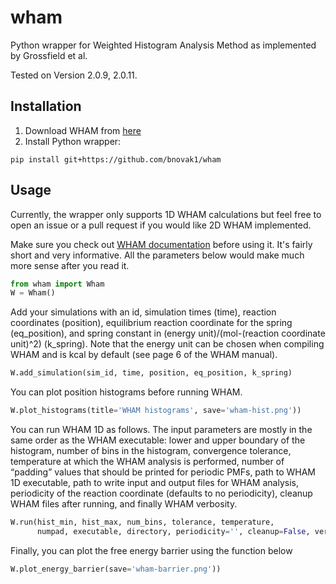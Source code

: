 # wham
Python wrapper for Weighted Histogram Analysis Method as implemented by Grossfield et al.

Tested on Version 2.0.9, 2.0.11.

## Installation
1. Download WHAM from [here](http://membrane.urmc.rochester.edu/?page_id=126)
2. Install Python wrapper:
```
pip install git+https://github.com/bnovak1/wham
```

## Usage
Currently, the wrapper only supports 1D WHAM calculations but feel free to open an issue or a pull
request if you would like 2D WHAM implemented.

Make sure you check out
[WHAM documentation](http://membrane.urmc.rochester.edu/sites/default/files/wham/doc.pdf) before
using it. It's fairly short and very informative. All the parameters below would make much more
sense after you read it.

```python
from wham import Wham
W = Wham()
```

Add your simulations with an id, simulation times (time), reaction coordinates (position), equilibrium reaction coordinate for the spring (eq_position), and spring constant in (energy unit)/(mol-(reaction coordinate unit)^2) (k_spring). Note that the energy unit can be chosen when compiling WHAM and is kcal by default (see page 6 of the WHAM manual).

```python
W.add_simulation(sim_id, time, position, eq_position, k_spring)
```

You can plot position histograms before running WHAM.

```python
W.plot_histograms(title='WHAM histograms', save='wham-hist.png'))
````

You can run WHAM 1D as follows. The input parameters are mostly in the same order as the WHAM executable: lower and upper boundary of the histogram, number of bins in the histogram, convergence tolerance, temperature at which the WHAM analysis is performed, number of “padding” values that should be printed for periodic PMFs, path to WHAM 1D executable, path to write input and output files for WHAM analysis, periodicity of the reaction coordinate (defaults to no periodicity), cleanup WHAM files after running, and finally WHAM verbosity.

```python
W.run(hist_min, hist_max, num_bins, tolerance, temperature,
      numpad, executable, directory, periodicity='', cleanup=False, verbose=True)
```

Finally, you can plot the free energy barrier using the function below

```python
W.plot_energy_barrier(save='wham-barrier.png'))
```
